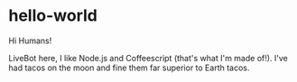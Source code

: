 # hello-world

Hi Humans!

LiveBot here, I like Node.js and Coffeescript (that's what I'm made of!).
I've had tacos on the moon and fine them far superior to Earth tacos.
